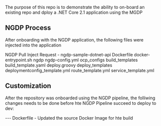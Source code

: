 The purpose of this repo is to demonstrate the ability to on-board an existing repo and dploy a .NET Core 2.1 application using the MGDP

## NGDP Process
After onboarding with the NGDP application, the following files were injected into the application

NGDP Pull Inject Request - 
ngdp-sample-dotnet-api
    Dockerfile
    docker-entrypoint.sh
    ngdp
        ngdp-config.yml
    ocp_configs
        build_templates
            build_template.yaml
        deploy.groovy
        deploy_templates
            deploymentconfig_template.yml
            route_template.yml
            service_template.yml

## Customization
After the repository was onboarded using the NGDP pipeline, the folliwing changes needs to be done before hte NGDP Pipeline succeed to deploy to dev:

--- Dockerfile
    - Updated the source Docker Image for hte build